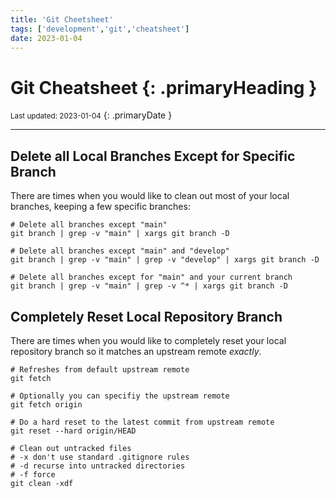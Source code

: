 ```yaml
---
title: 'Git Cheetsheet'
tags: ['development','git','cheatsheet']
date: 2023-01-04
---
```

# Git Cheatsheet {: .primaryHeading }
<small>Last updated: 2023-01-04</small>
{: .primaryDate }

---

## Delete all Local Branches Except for Specific Branch
There are times when you would like to clean out most of your local branches, keeping a few specific branches:

```shell
# Delete all branches except "main"
git branch | grep -v "main" | xargs git branch -D

# Delete all branches except "main" and "develop"
git branch | grep -v "main" | grep -v "develop" | xargs git branch -D

# Delete all branches except for "main" and your current branch
git branch | grep -v "main" | grep -v ^* | xargs git branch -D
```

## Completely Reset Local Repository Branch
There are times when you would like to completely reset your local repository branch so it matches an upstream remote *exactly*.

```shell
# Refreshes from default upstream remote
git fetch

# Optionally you can specifiy the upstream remote
git fetch origin

# Do a hard reset to the latest commit from upstream remote
git reset --hard origin/HEAD

# Clean out untracked files
# -x don't use standard .gitignore rules
# -d recurse into untracked directories
# -f force
git clean -xdf
```